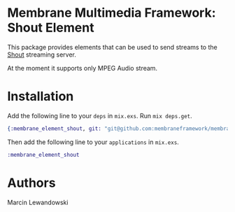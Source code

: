 # Membrane Multimedia Framework: Shout Element

This package provides elements that can be used to send streams to the
[Shout](http://shout.org) streaming server.

At the moment it supports only MPEG Audio stream.

# Installation

Add the following line to your `deps` in `mix.exs`.  Run `mix deps.get`.

```elixir
{:membrane_element_shout, git: "git@github.com:membraneframework/membrane-element-shout.git"}
```

Then add the following line to your `applications` in `mix.exs`.

```elixir
:membrane_element_shout
```

# Authors

Marcin Lewandowski
